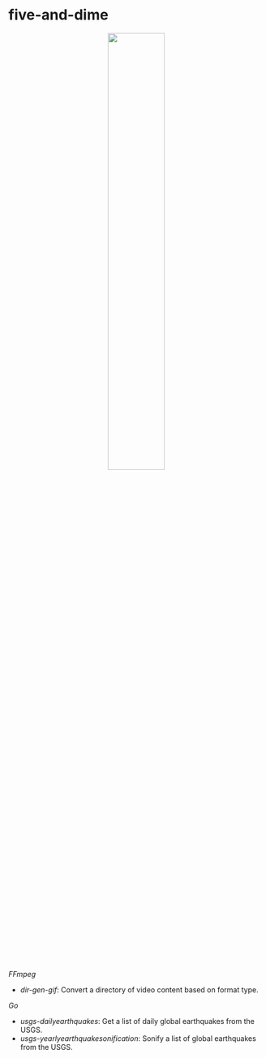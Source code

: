 # five-and-dime

<p align="center">
  <img width="47%" height="47%" src="https://i.ibb.co/PYK0p0t/5-dime-santa-fe-3.jpg"/>  
</p>

*FFmpeg*
- *dir-gen-gif*: Convert a directory of video content based on format type.

*Go*
- *usgs-dailyearthquakes*: Get a list of daily global earthquakes from the USGS.
- *usgs-yearlyearthquakesonification*: Sonify a list of global earthquakes from the USGS.

